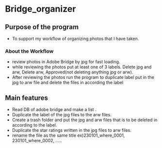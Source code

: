 # Bridge_organizer

## Purpose of the program
- To support my workflow of organizing photos that I have taken.

### About the Workflow
- review photos in Adobe Bridge by jpg for fast loading.
- while reviewing the photos put at least one of 3 labels. Delete jpg and arw, Delete arw, Approved(not deleting anything jpg or arw).
- After reviewing the photos run the program to duplicate label put in the jpg to arw file and delete the files in according the label

## Main features
- Read DB of adobe bridge and make a list .
- Duplicate the label of the jpg files to the arw files.
- Create a trash folder and put the jpg and arw files that is to be deleted in according to the label.
- Duplicate the star ratings written in the jpg files to arw files.
- rename the file as the same title ex)230101_where_0001, 230101_where_0002, ..... 
